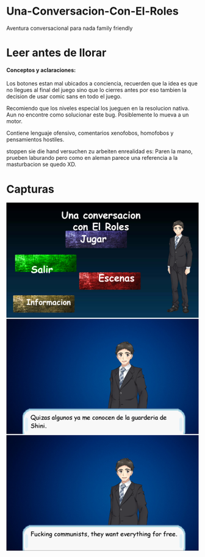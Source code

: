 # Una-Conversacion-Con-El-Roles
 Aventura conversacional para nada family friendly

<h1>Leer antes de llorar</h1>

<h4>Conceptos y aclaraciones:</h4>

<p>Los botones estan mal ubicados a conciencia, recuerden que la idea es que no llegues al final del juego sino que lo cierres antes por eso tambien la decision de usar comic sans en todo el juego.</p>

<p>Recomiendo que los niveles especial los jueguen en la resolucion nativa.
Aun no encontre como solucionar este bug. Posiblemente lo mueva a un motor.</p>

<p>Contiene lenguaje ofensivo, comentarios xenofobos, homofobos y pensamientos hostiles.</p>

<p>stoppen sie die hand versuchen zu arbeiten enrealidad es:
Paren la mano, prueben laburando pero como en aleman parece una referencia a la
masturbacion se quedo XD.</p>

<h1>Capturas</h1>
<img src="preview.png">
<img src="Screenshot_1.png">
<img src="Screenshot_2.png">
